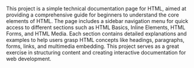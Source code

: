 This project is a simple technical documentation page for HTML, aimed at providing a comprehensive guide for beginners to understand the core elements of HTML. The page includes a sidebar navigation menu for quick access to different sections such as HTML Basics, Inline Elements, HTML Forms, and HTML Media. Each section contains detailed explanations and examples to help users grasp HTML concepts like headings, paragraphs, forms, links, and multimedia embedding. This project serves as a great exercise in structuring content and creating interactive documentation for web development.

